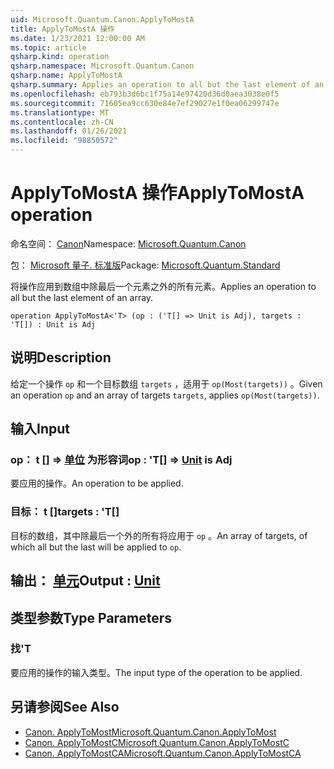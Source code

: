 ```yaml
---
uid: Microsoft.Quantum.Canon.ApplyToMostA
title: ApplyToMostA 操作
ms.date: 1/23/2021 12:00:00 AM
ms.topic: article
qsharp.kind: operation
qsharp.namespace: Microsoft.Quantum.Canon
qsharp.name: ApplyToMostA
qsharp.summary: Applies an operation to all but the last element of an array.
ms.openlocfilehash: eb793b3d6bc1f75a14e97420d36d0aea3038e0f5
ms.sourcegitcommit: 71605ea9cc630e84e7ef29027e1f0ea06299747e
ms.translationtype: MT
ms.contentlocale: zh-CN
ms.lasthandoff: 01/26/2021
ms.locfileid: "98850572"
---
```

# <a name="applytomosta-operation"></a><span data-ttu-id="c44e1-102">ApplyToMostA 操作</span><span class="sxs-lookup"><span data-stu-id="c44e1-102">ApplyToMostA operation</span></span>

<span data-ttu-id="c44e1-103">命名空间： [Canon](xref:Microsoft.Quantum.Canon)</span><span class="sxs-lookup"><span data-stu-id="c44e1-103">Namespace: [Microsoft.Quantum.Canon](xref:Microsoft.Quantum.Canon)</span></span>

<span data-ttu-id="c44e1-104">包： [Microsoft 量子. 标准版](https://nuget.org/packages/Microsoft.Quantum.Standard)</span><span class="sxs-lookup"><span data-stu-id="c44e1-104">Package: [Microsoft.Quantum.Standard](https://nuget.org/packages/Microsoft.Quantum.Standard)</span></span>


<span data-ttu-id="c44e1-105">将操作应用到数组中除最后一个元素之外的所有元素。</span><span class="sxs-lookup"><span data-stu-id="c44e1-105">Applies an operation to all but the last element of an array.</span></span>

```qsharp
operation ApplyToMostA<'T> (op : ('T[] => Unit is Adj), targets : 'T[]) : Unit is Adj
```


## <a name="description"></a><span data-ttu-id="c44e1-106">说明</span><span class="sxs-lookup"><span data-stu-id="c44e1-106">Description</span></span>

<span data-ttu-id="c44e1-107">给定一个操作 `op` 和一个目标数组 `targets` ，适用于 `op(Most(targets))` 。</span><span class="sxs-lookup"><span data-stu-id="c44e1-107">Given an operation `op` and an array of targets `targets`, applies `op(Most(targets))`.</span></span>

## <a name="input"></a><span data-ttu-id="c44e1-108">输入</span><span class="sxs-lookup"><span data-stu-id="c44e1-108">Input</span></span>

### <a name="op--t--unit--is-adj"></a><span data-ttu-id="c44e1-109">op： t [] => [单位](xref:microsoft.quantum.lang-ref.unit)  为形容词</span><span class="sxs-lookup"><span data-stu-id="c44e1-109">op : 'T[] => [Unit](xref:microsoft.quantum.lang-ref.unit)  is Adj</span></span>

<span data-ttu-id="c44e1-110">要应用的操作。</span><span class="sxs-lookup"><span data-stu-id="c44e1-110">An operation to be applied.</span></span>


### <a name="targets--t"></a><span data-ttu-id="c44e1-111">目标： t []</span><span class="sxs-lookup"><span data-stu-id="c44e1-111">targets : 'T[]</span></span>

<span data-ttu-id="c44e1-112">目标的数组，其中除最后一个外的所有将应用于 `op` 。</span><span class="sxs-lookup"><span data-stu-id="c44e1-112">An array of targets, of which all but the last will be applied to `op`.</span></span>



## <a name="output--unit"></a><span data-ttu-id="c44e1-113">输出： [单元](xref:microsoft.quantum.lang-ref.unit)</span><span class="sxs-lookup"><span data-stu-id="c44e1-113">Output : [Unit](xref:microsoft.quantum.lang-ref.unit)</span></span>



## <a name="type-parameters"></a><span data-ttu-id="c44e1-114">类型参数</span><span class="sxs-lookup"><span data-stu-id="c44e1-114">Type Parameters</span></span>

### <a name="t"></a><span data-ttu-id="c44e1-115">找</span><span class="sxs-lookup"><span data-stu-id="c44e1-115">'T</span></span>

<span data-ttu-id="c44e1-116">要应用的操作的输入类型。</span><span class="sxs-lookup"><span data-stu-id="c44e1-116">The input type of the operation to be applied.</span></span>

## <a name="see-also"></a><span data-ttu-id="c44e1-117">另请参阅</span><span class="sxs-lookup"><span data-stu-id="c44e1-117">See Also</span></span>

- [<span data-ttu-id="c44e1-118">Canon. ApplyToMost</span><span class="sxs-lookup"><span data-stu-id="c44e1-118">Microsoft.Quantum.Canon.ApplyToMost</span></span>](xref:Microsoft.Quantum.Canon.ApplyToMost)
- [<span data-ttu-id="c44e1-119">Canon. ApplyToMostC</span><span class="sxs-lookup"><span data-stu-id="c44e1-119">Microsoft.Quantum.Canon.ApplyToMostC</span></span>](xref:Microsoft.Quantum.Canon.ApplyToMostC)
- [<span data-ttu-id="c44e1-120">Canon. ApplyToMostCA</span><span class="sxs-lookup"><span data-stu-id="c44e1-120">Microsoft.Quantum.Canon.ApplyToMostCA</span></span>](xref:Microsoft.Quantum.Canon.ApplyToMostCA)